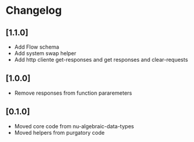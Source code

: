 # Changelog

## [1.1.0]
- Add Flow schema
- Add system swap helper
- Add http cliente get-responses and get responses and clear-requests

## [1.0.0]
- Remove responses from function pararemeters

## [0.1.0]
- Moved core code from nu-algebraic-data-types
- Moved helpers from purgatory code
